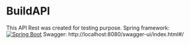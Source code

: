 # BuildAPI
 This API Rest was created for testing purpose. 
 Spring framework: [![Spring Boot](https://img.shields.io/badge/Spring%20Boot-2.4.13-green.svg)](https://spring.io/projects/spring-boot)
 Swagger: http://localhost:8080/swagger-ui/index.html#/
 
